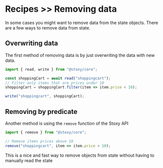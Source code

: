 # Recipes >> Removing data

In some cases you might want to remove data from the state objects. There are a few ways to remove data from
state.


## Overwriting data

The first method of removing data is by just overwriting the data with new data.

```js copy
import { read, write } from "@stoxy/core";

const shoppingCart = await read("shoppingcart");
// Filter only items that are prices under 10
shoppingCart = shoppingCart.filter(item => item.price < 10);

write("shoppingcart", shoppingCart);
```


## Removing by predicate

Another method is using the `remove` function of the Stoxy API

```js copy
import { remove } from "@stoxy/core";

// Remove items prices above 10
remove("shoppingcart", item => item.price > 10);
```

This is a nice and fast way to remove objects from state without having to manually read the state
